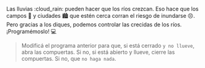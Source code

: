 Las lluvias :cloud_rain: pueden hacer que los ríos crezcan. Eso hace que los campos :sunrise_over_mountains: y ciudades :cityscape: que estén cerca corran el riesgo de inundarse :persevere:. Pero gracias a los diques, podemos controlar las crecidas de los ríos. ¡Programémoslo! :computer:

> Modificá el programa anterior para que, si está cerrado `y no llueve`, abra las compuertas. Si no, si está abierto y llueve, cierre las compuertas. Si no, que `no haga nada`.
